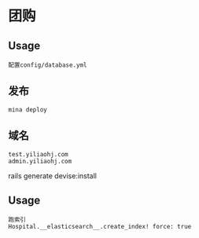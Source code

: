 # 团购

## Usage
```
配置config/database.yml
```

## 发布
```
mina deploy
```

## 域名
```
test.yiliaohj.com
admin.yiliaohj.com
```


rails generate devise:install


## Usage
```
跑索引
Hospital.__elasticsearch__.create_index! force: true
```